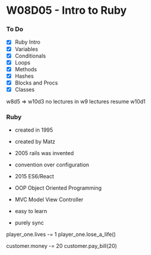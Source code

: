 # W08D05 - Intro to Ruby

### To Do
* [x] Ruby Intro
* [x] Variables
* [x] Conditionals
* [x] Loops
* [x] Methods
* [x] Hashes
* [x] Blocks and Procs
* [x] Classes

w8d5 => w10d3
no lectures in w9
lectures resume w10d1

### Ruby
* created in 1995
* created by Matz
* 2005 rails was invented
* convention over configuration
* 2015 ES6/React

* OOP Object Oriented Programming
* MVC Model View Controller
* easy to learn
* purely sync


player_one.lives -= 1
player_one.lose_a_life()

customer.money -= 20
customer.pay_bill(20)








